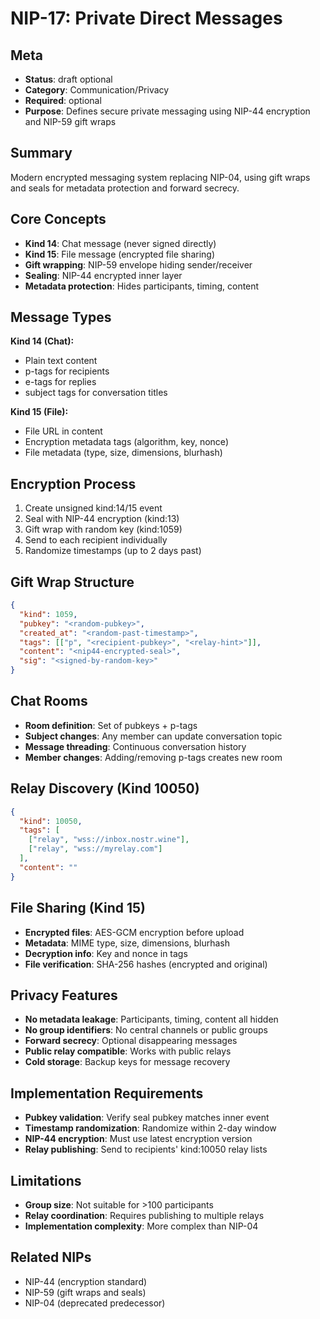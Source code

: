 # NIP-17: Private Direct Messages

## Meta
- **Status**: draft optional
- **Category**: Communication/Privacy
- **Required**: optional
- **Purpose**: Defines secure private messaging using NIP-44 encryption and NIP-59 gift wraps

## Summary
Modern encrypted messaging system replacing NIP-04, using gift wraps and seals for metadata protection and forward secrecy.

## Core Concepts
- **Kind 14**: Chat message (never signed directly)
- **Kind 15**: File message (encrypted file sharing)
- **Gift wrapping**: NIP-59 envelope hiding sender/receiver
- **Sealing**: NIP-44 encrypted inner layer
- **Metadata protection**: Hides participants, timing, content

## Message Types
**Kind 14 (Chat):**
- Plain text content
- p-tags for recipients
- e-tags for replies
- subject tags for conversation titles

**Kind 15 (File):**
- File URL in content
- Encryption metadata tags (algorithm, key, nonce)
- File metadata (type, size, dimensions, blurhash)

## Encryption Process
1. Create unsigned kind:14/15 event
2. Seal with NIP-44 encryption (kind:13)
3. Gift wrap with random key (kind:1059)  
4. Send to each recipient individually
5. Randomize timestamps (up to 2 days past)

## Gift Wrap Structure
```json
{
  "kind": 1059,
  "pubkey": "<random-pubkey>",
  "created_at": "<random-past-timestamp>",
  "tags": [["p", "<recipient-pubkey>", "<relay-hint>"]],
  "content": "<nip44-encrypted-seal>",
  "sig": "<signed-by-random-key>"
}
```

## Chat Rooms
- **Room definition**: Set of pubkeys + p-tags
- **Subject changes**: Any member can update conversation topic
- **Message threading**: Continuous conversation history
- **Member changes**: Adding/removing p-tags creates new room

## Relay Discovery (Kind 10050)
```json
{
  "kind": 10050,
  "tags": [
    ["relay", "wss://inbox.nostr.wine"],
    ["relay", "wss://myrelay.com"]
  ],
  "content": ""
}
```

## File Sharing (Kind 15)
- **Encrypted files**: AES-GCM encryption before upload
- **Metadata**: MIME type, size, dimensions, blurhash
- **Decryption info**: Key and nonce in tags
- **File verification**: SHA-256 hashes (encrypted and original)

## Privacy Features
- **No metadata leakage**: Participants, timing, content all hidden
- **No group identifiers**: No central channels or public groups
- **Forward secrecy**: Optional disappearing messages
- **Public relay compatible**: Works with public relays
- **Cold storage**: Backup keys for message recovery

## Implementation Requirements
- **Pubkey validation**: Verify seal pubkey matches inner event
- **Timestamp randomization**: Randomize within 2-day window
- **NIP-44 encryption**: Must use latest encryption version
- **Relay publishing**: Send to recipients' kind:10050 relay lists

## Limitations
- **Group size**: Not suitable for >100 participants
- **Relay coordination**: Requires publishing to multiple relays
- **Implementation complexity**: More complex than NIP-04

## Related NIPs
- NIP-44 (encryption standard)
- NIP-59 (gift wraps and seals)  
- NIP-04 (deprecated predecessor) 